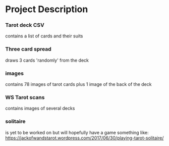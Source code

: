 # Project Description

### Tarot deck CSV 
contains a list of cards and their suits

### Three card spread 
draws 3 cards 'randomly' from the deck

### images 
contains 78 images of tarot cards plus 1 image of the back of the deck

### WS Tarot scans 
contains images of several decks

### solitaire 
is yet to be worked on but will hopefully have a game something like:
https://jackofwandstarot.wordpress.com/2017/06/30/playing-tarot-solitaire/